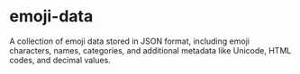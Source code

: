 # emoji-data
A collection of emoji data stored in JSON format, including emoji characters, names, categories, and additional metadata like Unicode, HTML codes, and decimal values.
